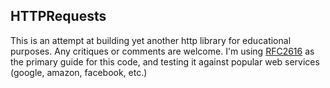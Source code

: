 HTTPRequests
------------------

This is an attempt at building yet another http library for educational purposes. Any critiques or comments are welcome. I'm using [RFC2616](http://www.w3.org/Protocols/rfc2616/rfc2616.html) as the primary guide for this code, and testing it against popular web services (google, amazon, facebook, etc.)
